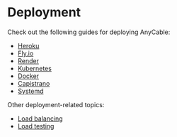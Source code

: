 # Deployment

Check out the following guides for deploying AnyCable:

* [Heroku](./heroku.md)
* [Fly.io](./fly.md)
* [Render](./render.md)
* [Kubernetes](./kubernetes.md)
* [Docker](docker.md)
* [Capistrano](capistrano.md)
* [Systemd](systemd.md)

Other deployment-related topics:

* [Load balancing](./load_balancing.md)
* [Load testing](./load_testing.md)

